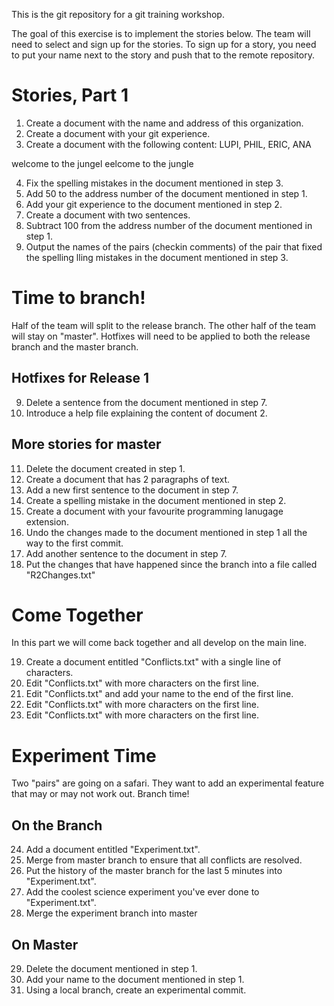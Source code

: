 This is the git repository for a git training workshop.

The goal of this exercise is to implement the stories below. The team will need to select and sign up for the stories. To sign up for a story, you need to put your name next to the story and push that to the remote repository.


# Stories, Part 1

1. Create a document with the name and address of this organization.
2. Create a document with your git experience.
3. Create a document with the following content: LUPI, PHIL, ERIC, ANA

welcome to the jungel
eelcome to the jungle

4. Fix the spelling mistakes in the document mentioned in step 3.
5. Add 50 to the address number of the document mentioned in step 1.
6. Add your git experience to the document mentioned in step 2.
7. Create a document with two sentences.
8. Subtract 100 from the address number of the document mentioned in step 1.
9. Output the names of the pairs (checkin comments) of the pair that fixed the spelling lling mistakes in the document mentioned in step 3. 

# Time to branch!

Half of the team will split to the release branch. The other half of the team will stay on "master".
Hotfixes will need to be applied to both the release branch and the master branch.

## Hotfixes for Release 1

9. Delete a sentence from the document mentioned in step 7.
10. Introduce a help file explaining the content of document 2.

## More stories for master

11. Delete the document created in step 1.
12. Create a document that has 2 paragraphs of text.
13. Add a new first sentence to the document in step 7.
14. Create a spelling mistake in the document mentioned in step 2.
15. Create a document with your favourite programming lanugage extension.
16. Undo the changes made to the document mentioned in step 1 all the way to the first commit.
17. Add another sentence to the document in step 7.
18. Put the changes that have happened since the branch into a file called "R2Changes.txt"


# Come Together

In this part we will come back together and all develop on the main line.

19. Create a document entitled "Conflicts.txt" with a single line of characters.
20. Edit "Conflicts.txt" with more characters on the first line.
21. Edit "Conflicts.txt" and add your name to the end of the first line. 
22. Edit "Conflicts.txt" with more characters on the first line. 
23. Edit "Conflicts.txt" with more characters on the first line. 


# Experiment Time

Two "pairs" are going on a safari. They want to add an experimental feature that may or may not work out.  Branch time!

## On the Branch

24. Add a document entitled "Experiment.txt".
25. Merge from master branch to ensure that all conflicts are resolved.
26. Put the history of the master branch for the last 5 minutes into "Experiment.txt".
27. Add the coolest science experiment you've ever done to "Experiment.txt".
28. Merge the experiment branch into master


## On Master

29. Delete the document mentioned in step 1.
30. Add your name to the document mentioned in step 1.
31. Using a local branch, create an experimental commit.
